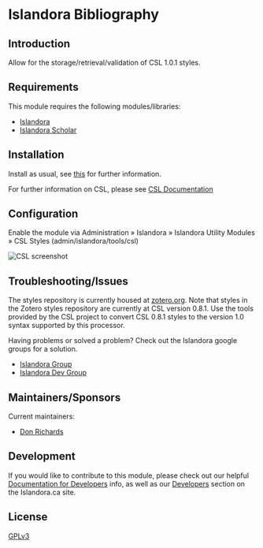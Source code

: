 
# Islandora Bibliography

## Introduction

Allow for the storage/retrieval/validation of CSL 1.0.1 styles.

## Requirements

This module requires the following modules/libraries:

* [Islandora](https://github.com/islandora/islandora)
* [Islandora Scholar](https://github.com/islandora/islandora_scholar)

## Installation

Install as usual, see [this](https://drupal.org/documentation/install/modules-themes/modules-7) for further information.

For further information on CSL, please see [CSL Documentation](http://citationstyles.org/)

## Configuration

Enable the module via Administration » Islandora » Islandora Utility Modules » CSL Styles (admin/islandora/tools/csl)

![CSL screenshot](https://camo.githubusercontent.com/18421c2c613b348441c64b03b97646aacb99b4da/68747470733a2f2f77696b692e6475726173706163652e6f72672f646f776e6c6f61642f6174746163686d656e74732f36383036333534372f53637265656e25323053686f74253230323031342d31302d32362532306174253230342e33372e3131253230504d2e706e673f76657273696f6e3d31266d6f64696669636174696f6e446174653d31343235333238363732323134266170693d7632)

## Troubleshooting/Issues

The styles repository is currently housed at [zotero.org](https://www.zotero.org/). Note that styles in the Zotero styles repository are currently at CSL version 0.8.1. Use the tools provided by the CSL project to convert CSL 0.8.1 styles to the version 1.0 syntax supported by this processor.

Having problems or solved a problem? Check out the Islandora google groups for a solution.

* [Islandora Group](https://groups.google.com/forum/?hl=en&fromgroups#!forum/islandora)
* [Islandora Dev Group](https://groups.google.com/forum/?hl=en&fromgroups#!forum/islandora-dev)

## Maintainers/Sponsors

Current maintainers:

* [Don Richards](https://github.com/DonRichards)

## Development

If you would like to contribute to this module, please check out our helpful [Documentation for Developers](https://github.com/Islandora/islandora/wiki#wiki-documentation-for-developers) info, as well as our [Developers](http://islandora.ca/developers) section on the Islandora.ca site.

## License

[GPLv3](http://www.gnu.org/licenses/gpl-3.0.txt)
